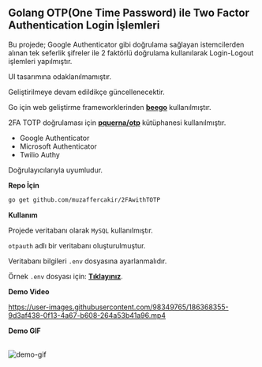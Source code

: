 ## Golang OTP(One Time Password) ile Two Factor Authentication Login İşlemleri

Bu projede; Google Authenticator gibi doğrulama sağlayan istemcilerden alınan tek seferlik şifreler ile 2 faktörlü doğrulama kullanılarak Login-Logout işlemleri yapılmıştır.

UI tasarımına odaklanılmamıştır.

Geliştirilmeye devam edildikçe güncellenecektir.

Go için web geliştirme frameworklerinden [**beego**](https://github.com/beego/beego) kullanılmıştır.

 2FA TOTP doğrulaması için [**pquerna/otp**](https://github.com/pquerna/otp) kütüphanesi kullanılmıştır.

 - Google Authenticator
 - Microsoft Authenticator
 - Twilio Authy

 Doğrulayıcılarıyla uyumludur.

**Repo İçin**

```bash
go get github.com/muzaffercakir/2FAwithTOTP
```
**Kullanım**

Projede veritabanı olarak `MySQL` kullanılmıştır.

`otpauth` adlı bir veritabanı oluşturulmuştur.

Veritabanı bilgileri `.env` dosyasına ayarlanmalıdır.

Örnek `.env` dosyası için: [**Tıklayınız**](/env.example).
<br />

**Demo Video**   <br />

https://user-images.githubusercontent.com/98349765/186368355-9d3af438-0f13-4a67-b608-264a53b41a96.mp4   <br />        



**Demo GIF** <br /> <br />



![demo-gif](https://user-images.githubusercontent.com/98349765/186287802-f51490f6-33ea-4614-94b2-97ef0be6763c.gif)

